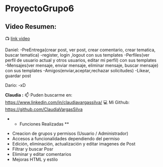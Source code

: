 # ProyectoGrupo6

## Video Resumen: 
:tv: [link video](https://youtu.be/rZ84U6VKkHs)


Daniel:
-PreEntrega(crear post, ver post, crear comentario, crear tematica, buscar tematica)
-register, login ,logout con sus templates
-Perfiles(ver perfil de usuario actual y otros usuarios, editar mi perfil) con sus templates
-Mensajes(ver mensaje, enviar mensaje, eliminar mensaje, buscar mensaje) con sus templates
-Amigos(enviar,aceptar,rechazar solicitudes)
-Likear, guardar post 

Dario:
-xD

**Claudia :**
📫  Puden buscarme en: 
https://www.linkedin.com/in/claudiavargassilva/
:computer: Mi Github:
https://github.com/ClaudiaVargasSilva

* * Funciones Realizadas **
- Creacion de grupos y permisos (Usuario / Administrador)
- Accesos a funcionalidades dependiendo del permiso
- Edición, eliminación, actualización y editar imagenes de Post 
- Filtrar y buscar Posr
- Eliminar y editar comentarios
- Mejoras HTML y estilo 


